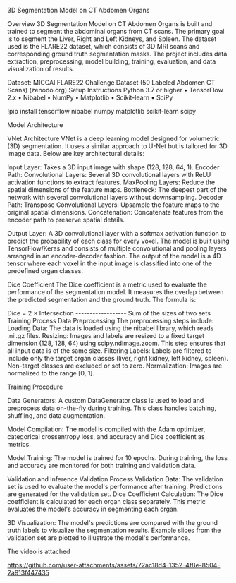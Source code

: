 3D Segmentation Model on CT Abdomen Organs


Overview
	3D Segmentation Model on CT Abdomen Organs is built and trained to segment the abdominal organs from CT scans. The primary goal is to segment the Liver, Right and Left Kidneys, and Spleen. The dataset used is the FLARE22 dataset, which consists of 3D MRI scans and corresponding ground truth segmentation masks. The project includes data extraction, preprocessing, model building, training, evaluation, and data visualization of results.

Dataset: MICCAI FLARE22 Challenge Dataset (50 Labeled Abdomen CT Scans) (zenodo.org)
Setup Instructions
Python 3.7 or higher
• TensorFlow 2.x
• Nibabel
• NumPy
• Matplotlib
• Scikit-learn
• SciPy
                    
!pip install tensorflow nibabel numpy matplotlib scikit-learn scipy


Model Architecture


VNet Architecture
VNet is a deep learning model designed for volumetric (3D) segmentation. It uses a similar approach to U-Net but is tailored for 3D image data. Below are key architectural details:


Input Layer:
 			 Takes a 3D input image with shape (128, 128, 64, 1).
 Encoder Path:
  Convolutional Layers: Several 3D convolutional layers with ReLU activation functions to extract features.
   MaxPooling Layers: Reduce the spatial dimensions of the feature maps.
Bottleneck:
The deepest part of the network with several convolutional layers without downsampling.
Decoder Path:
 			Transpose Convolutional Layers: Upsample the feature maps to the original spatial dimensions.
  			Concatenation: Concatenate features from the encoder path to preserve spatial details.


Output Layer:
A 3D convolutional layer with a softmax activation function to predict the probability of each class for every voxel.
The model is built using TensorFlow/Keras and consists of multiple convolutional and pooling layers arranged in an encoder-decoder fashion. The output of the model is a 4D tensor where each voxel in the input image is classified into one of the predefined organ classes.


Dice Coefficient 
The Dice coefficient is a metric used to evaluate the performance of the segmentation model. It measures the overlap between the predicted segmentation and the ground truth. The formula is:


Dice = 2 × Intersection
       ------------------
       Sum of the sizes of two sets
Training Process
Data Preprocessing
The preprocessing steps include:
Loading Data:
      		The data is loaded using the nibabel library, which reads .nii.gz files.
Resizing:
		 Images and labels are resized to a fixed target dimension (128, 128, 64) using scipy.ndimage.zoom. This step ensures that all input data is of the same size.
Filtering Labels:
		Labels are filtered to include only the target organ classes (liver, right kidney, left kidney, spleen). Non-target classes are excluded or set to zero.
Normalization:
Images are normalized to the range [0, 1].


Training Procedure


Data Generators:
A custom DataGenerator class is used to load and preprocess data on-the-fly during training. This class handles batching, shuffling, and data augmentation.


Model Compilation:
The model is compiled with the Adam optimizer, categorical crossentropy loss, and accuracy and Dice coefficient as metrics.

Model Training:
The model is trained for 10 epochs. During training, the loss and accuracy are monitored for both training and validation data.


Validation and Inference
Validation Process
Validation Data:
The validation set is used to evaluate the model's performance after training. Predictions are generated for the validation set.
Dice Coefficient Calculation:
The Dice coefficient is calculated for each organ class separately. This metric evaluates the model's accuracy in segmenting each organ.


3D Visualization:
The model's predictions are compared with the ground truth labels to visualize the segmentation results. Example slices from the validation set are plotted to illustrate the model's performance.


The video is attached	



https://github.com/user-attachments/assets/72ac18d4-1352-4f8e-8504-2a913f447435


	
